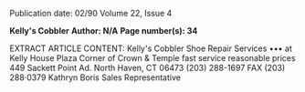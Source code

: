 Publication date: 02/90
Volume 22, Issue 4

**Kelly's Cobbler**
**Author: N/A**
**Page number(s): 34**

EXTRACT ARTICLE CONTENT:
Kelly's Cobbler 
Shoe Repair Services 
••• 
at 
Kelly House Plaza 
Corner of Crown 
& Temple 
fast service 
reasonable prices 
449 Sackett Point Ad. 
North Haven, CT 06473 
(203) 288-1697 
FAX (203) 288·0379 
Kathryn Boris 
Sales Representative